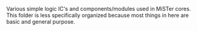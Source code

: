 Various simple logic IC's and components/modules used in MiSTer cores. This folder is less specifically organized because most things in here are basic and general purpose.
